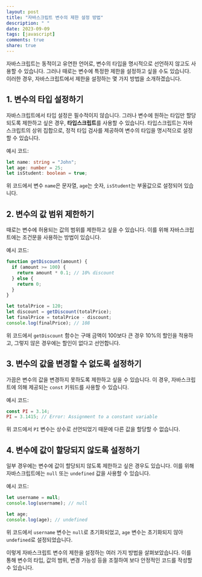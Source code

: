 ```yaml
---
layout: post
title: "자바스크립트 변수의 제한 설정 방법"
description: " "
date: 2023-09-09
tags: [javascript]
comments: true
share: true
---
```


자바스크립트는 동적이고 유연한 언어로, 변수의 타입을 명시적으로 선언하지 않고도 사용할 수 있습니다. 그러나 때로는 변수에 특정한 제한을 설정하고 싶을 수도 있습니다. 이러한 경우, 자바스크립트에서 제한을 설정하는 몇 가지 방법을 소개하겠습니다.

## 1. 변수의 타입 설정하기

자바스크립트에서 타입 설정은 필수적이지 않습니다. 그러나 변수에 원하는 타입만 할당되도록 제한하고 싶은 경우, **타입스크립트**를 사용할 수 있습니다. 타입스크립트는 자바스크립트의 상위 집합으로, 정적 타입 검사를 제공하여 변수의 타입을 명시적으로 설정할 수 있습니다.

예시 코드:

```typescript
let name: string = "John";
let age: number = 25;
let isStudent: boolean = true;
```

위 코드에서 변수 `name`은 문자열, `age`는 숫자, `isStudent`는 부울값으로 설정되어 있습니다.

## 2. 변수의 값 범위 제한하기

때로는 변수에 허용되는 값의 범위를 제한하고 싶을 수 있습니다. 이를 위해 자바스크립트에는 조건문을 사용하는 방법이 있습니다.

예시 코드:

```javascript
function getDiscount(amount) {
  if (amount >= 100) {
    return amount * 0.1; // 10% discount
  } else {
    return 0;
  }
}

let totalPrice = 120;
let discount = getDiscount(totalPrice);
let finalPrice = totalPrice - discount;
console.log(finalPrice); // 108
```

위 코드에서 `getDiscount` 함수는 구매 금액이 100보다 큰 경우 10%의 할인을 적용하고, 그렇지 않은 경우에는 할인이 없다고 선언합니다.

## 3. 변수의 값을 변경할 수 없도록 설정하기

가끔은 변수의 값을 변경하지 못하도록 제한하고 싶을 수 있습니다. 이 경우, 자바스크립트에 의해 제공되는 `const` 키워드를 사용할 수 있습니다.

예시 코드:

```javascript
const PI = 3.14;
PI = 3.1415; // Error: Assignment to a constant variable
```

위 코드에서 `PI` 변수는 상수로 선언되었기 때문에 다른 값을 할당할 수 없습니다.

## 4. 변수에 값이 할당되지 않도록 설정하기

일부 경우에는 변수에 값이 할당되지 않도록 제한하고 싶은 경우도 있습니다. 이를 위해 자바스크립트에는 `null` 또는 `undefined` 값을 사용할 수 있습니다.

예시 코드:

```javascript
let username = null;
console.log(username); // null

let age;
console.log(age); // undefined
```

위 코드에서 `username` 변수는 `null`로 초기화되었고, `age` 변수는 초기화되지 않아 `undefined`로 설정되었습니다.

이렇게 자바스크립트 변수의 제한을 설정하는 여러 가지 방법을 살펴보았습니다. 이를 통해 변수의 타입, 값의 범위, 변경 가능성 등을 조절하여 보다 안정적인 코드를 작성할 수 있습니다.